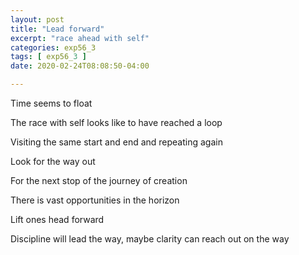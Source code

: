 ```yaml
---
layout: post
title: "Lead forward"
excerpt: "race ahead with self"
categories: exp56_3
tags: [ exp56_3 ]
date: 2020-02-24T08:08:50-04:00

---
```


Time seems to float

The race with self looks like to have reached a loop

Visiting the same start and end and repeating again

Look for the way out

For the next stop of the journey of creation

There is vast opportunities in the horizon

Lift ones head forward

Discipline will lead the way, maybe clarity can reach out on the way
